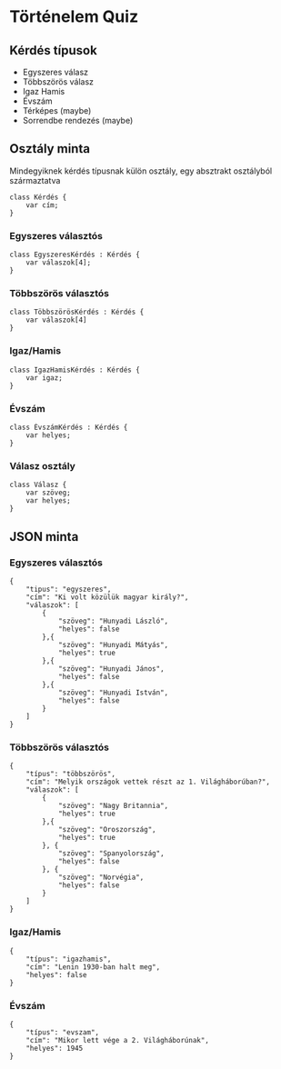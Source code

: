 # Történelem Quiz
## Kérdés típusok
* Egyszeres válasz
* Többszörös válasz
* Igaz Hamis
* Évszám
* Térképes (maybe)
* Sorrendbe rendezés (maybe)

## Osztály minta
Mindegyiknek kérdés típusnak külön osztály, egy absztrakt osztályból származtatva
~~~
class Kérdés {
    var cím;
}
~~~

### Egyszeres választós
~~~
class EgyszeresKérdés : Kérdés {
    var válaszok[4];
}
~~~

### Többszörös választós
~~~
class TöbbszörösKérdés : Kérdés {
    var válaszok[4]
}
~~~

### Igaz/Hamis
~~~
class IgazHamisKérdés : Kérdés {
    var igaz;
}
~~~

### Évszám
~~~
class ÉvszámKérdés : Kérdés {
    var helyes;
}
~~~

### Válasz osztály
~~~
class Válasz {
    var szöveg;
    var helyes;
}
~~~

## JSON minta
### Egyszeres választós
~~~
{
    "tipus": "egyszeres",
    "cím": "Ki volt közülük magyar király?",
    "válaszok": [
        {
            "szöveg": "Hunyadi László",
            "helyes": false
        },{
            "szöveg": "Hunyadi Mátyás",
            "helyes": true
        },{
            "szöveg": "Hunyadi János",
            "helyes": false
        },{
            "szöveg": "Hunyadi István",
            "helyes": false
        }
    ]
}
~~~
### Többszörös választós
~~~
{
    "típus": "többszörös",
    "cím": "Melyik országok vettek részt az 1. Világháborúban?",
    "válaszok": [
        {
            "szöveg": "Nagy Britannia",
            "helyes": true
        },{
            "szöveg": "Oroszország",
            "helyes": true
        }, {
            "szöveg": "Spanyolország",
            "helyes": false
        }, {
            "szöveg": "Norvégia",
            "helyes": false
        }
    ]
}
~~~

### Igaz/Hamis
~~~
{
    "típus": "igazhamis",
    "cím": "Lenin 1930-ban halt meg",
    "helyes": false
}
~~~

### Évszám
~~~
{
    "típus": "evszam",
    "cím": "Mikor lett vége a 2. Világháborúnak",
    "helyes": 1945
}
~~~